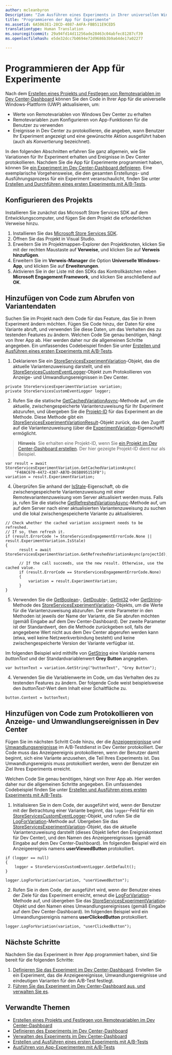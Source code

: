 ```yaml
---
author: mcleanbyron
Description: "Zum Ausführen eines Experiments in Ihrer universellen Windows-Plattform (UWP)-App mit einem A/B-Test müssen Sie das Experiment in der App codieren."
title: "Programmieren der App für Experimente"
ms.assetid: 6A5063E1-28CD-4087-A4FA-FBB511E9CED5
translationtype: Human Translation
ms.sourcegitcommit: 29a94fd14d11256ade28463c04abfec81287cf39
ms.openlocfilehash: e5de32dcc7b0694e72d9686b3b9a64de17a02277

---
```


# Programmieren der App für Experimente

Nach dem [Erstellen eines Projekts und Festlegen von Remotevariablen im Dev Center-Dashboard](create-a-project-and-define-remote-variables-in-the-dev-center-dashboard.md) können Sie den Code in Ihrer App für die universelle Windows-Plattform (UWP) aktualisieren, um:
* Werte von Remotevariablen von Windows Dev Center zu erhalten
* Remotevariablen zum Konfigurieren von App-Funktionen für die Benutzer zu verwenden
* Ereignisse in Dev Center zu protokollieren, die angeben, wann Benutzer Ihr Experiment angezeigt und eine gewünschte Aktion ausgeführt haben (auch als *Konvertierung* bezeichnet).

In den folgenden Abschnitten erfahren Sie ganz allgemein, wie Sie Variationen für Ihr Experiment erhalten und Ereignisse in Dev Center protokollieren. Nachdem Sie die App für Experimente programmiert haben, können Sie [ein Experiment im Dev Center-Dashboard definieren](define-your-experiment-in-the-dev-center-dashboard.md). Eine exemplarische Vorgehensweise, die den gesamten Erstellungs- und Ausführungsprozess für ein Experiment veranschaulicht, finden Sie unter [Erstellen und Durchführen eines ersten Experiments mit A/B-Tests](create-and-run-your-first-experiment-with-a-b-testing.md).

## Konfigurieren des Projekts

Installieren Sie zunächst das Microsoft Store Services SDK auf dem Entwicklungscomputer, und fügen Sie dem Projekt die erforderlichen Verweise hinzu.

1. Installieren Sie das [Microsoft Store Services SDK](http://aka.ms/store-em-sdk).
2. Öffnen Sie das Projekt in Visual Studio.
3. Erweitern Sie im Projektmappen-Explorer den Projektknoten, klicken Sie mit der rechten Maustaste auf **Verweise**, und klicken Sie auf **Verweis hinzufügen**.
3. Erweitern Sie im **Verweis-Manager** die Option **Universelle Windows-App**, und klicken Sie auf **Erweiterungen**.
4. Aktivieren Sie in der Liste mit den SDKs das Kontrollkästchen neben **Microsoft Engagement Framework**, und klicken Sie anschließend auf **OK**.

## Hinzufügen von Code zum Abrufen von Variantendaten

Suchen Sie im Projekt nach dem Code für das Feature, das Sie in Ihrem Experiment ändern möchten. Fügen Sie Code hinzu, der Daten für eine Variante abruft, und verwenden Sie diese Daten, um das Verhalten des zu testenden Features zu ändern. Welchen Code Sie genau benötigen, hängt von Ihrer App ab. Hier werden daher nur die allgemeinen Schritte angegeben. Ein umfassendes Codebeispiel finden Sie unter [Erstellen und Ausführen eines ersten Experiments mit A/B-Tests](create-and-run-your-first-experiment-with-a-b-testing.md).

1. Deklarieren Sie ein [StoreServicesExperimentVariation](https://msdn.microsoft.com/library/windows/apps/microsoft.services.store.engagement.storeservicesexperimentvariation.aspx)-Objekt, das die aktuelle Variantenzuweisung darstellt, und ein [StoreServicesCustomEventLogger](https://msdn.microsoft.com/library/windows/apps/microsoft.services.store.engagement.storeservicescustomeventlogger.aspx)-Objekt zum Protokollieren von Anzeige- und Umwandlungsereignissen in Dev Center.
```CSharp
private StoreServicesExperimentVariation variation;
private StoreServicesCustomEventLogger logger;
```

2. Rufen Sie die statische [GetCachedVariationAsync](https://msdn.microsoft.com/library/windows/apps/microsoft.services.store.engagement.storeservicesexperimentvariation.getcachedvariationasync.aspx)-Methode auf, um die aktuelle, zwischengespeicherte Variantenzuweisung für Ihr Experiment abzurufen, und übergeben Sie die [Projekt-ID](run-app-experiments-with-a-b-testing.md#terms) für das Experiment an die Methode. Diese Methode gibt ein [StoreServicesExperimentVariationResult](https://msdn.microsoft.com/library/windows/apps/microsoft.services.store.engagement.storeservicesexperimentvariationresult.aspx)-Objekt zurück, das den Zugriff auf die Variantenzuweisung (über die [ExperimentVariation](https://msdn.microsoft.com/library/windows/apps/microsoft.services.store.engagement.storeservicesexperimentvariationresult.experimentvariation.aspx)-Eigenschaft) ermöglicht.
  >**Hinweis**&nbsp;&nbsp;Sie erhalten eine Projekt-ID, wenn Sie [ein Projekt im Dev Center-Dashboard erstellen](create-a-project-and-define-remote-variables-in-the-dev-center-dashboard.md). Der hier gezeigte Projekt-ID dient nur als Beispiel.

  ```CSharp
var result = await StoreServicesExperimentVariation.GetCachedVariationAsync(
      "F48AC670-4472-4387-AB7D-D65B095153FB");
variation = result.ExperimentVariation;
```

4. Überprüfen Sie anhand der [IsStale](https://msdn.microsoft.com/library/windows/apps/microsoft.services.store.engagement.storeservicesexperimentvariation.isstale.aspx)-Eigenschaft, ob die zwischengespeicherte Variantenzuweisung mit einer Remotevariantenzuweisung vom Server aktualisiert werden muss. Falls ja, rufen Sie die statische [GetRefreshedVariationAsync](https://msdn.microsoft.com/library/windows/apps/microsoft.services.store.engagement.storeservicesexperimentvariation.getrefreshedvariationasync.aspx)-Methode auf, um auf dem Server nach einer aktualisierten Variantenzuweisung zu suchen und die lokal zwischengespeicherte Variante zu aktualisieren.
```CSharp
// Check whether the cached variation assignment needs to be refreshed.
// If so, then refresh it.
if (result.ErrorCode != StoreServicesEngagementErrorCode.None || result.ExperimentVariation.IsStale)
{
      result = await StoreServicesExperimentVariation.GetRefreshedVariationAsync(projectId);

      // If the call succeeds, use the new result. Otherwise, use the cached value.
      if (result.ErrorCode == StoreServicesEngagementErrorCode.None)
      {
          variation = result.ExperimentVariation;
      }
}
```

5. Verwenden Sie die [GetBoolean](https://msdn.microsoft.com/library/windows/apps/microsoft.services.store.engagement.storeservicesexperimentvariation.getboolean.aspx)-, [GetDouble](https://msdn.microsoft.com/library/windows/apps/microsoft.services.store.engagement.storeservicesexperimentvariation.getdouble.aspx)-, [GetInt32](https://msdn.microsoft.com/library/windows/apps/microsoft.services.store.engagement.storeservicesexperimentvariation.getint32.aspx) oder [GetString](https://msdn.microsoft.com/library/windows/apps/microsoft.services.store.engagement.storeservicesexperimentvariation.getstring.aspx)-Methode des [StoreServicesExperimentVariation](https://msdn.microsoft.com/library/windows/apps/microsoft.services.store.engagement.storeservicesexperimentvariation.aspx)-Objekts, um die Werte für die Variantenzuweisung abzurufen. Der erste Parameter in den Methoden ist jeweils der Name der Variante, die Sie abrufen möchten (gemäß Eingabe auf dem Dev Center-Dashboard). Der zweite Parameter ist der Standardwert, den die Methode zurückgeben soll, falls der angegebene Wert nicht aus dem Dev Center abgerufen werden kann (etwa, weil keine Netzwerkverbindung besteht) und keine zwischengespeicherte Version der Variante verfügbar ist.

  Im folgenden Beispiel wird mithilfe von [GetString](https://msdn.microsoft.com/library/windows/apps/microsoft.services.store.engagement.storeservicesexperimentvariation.getstring.aspx) eine Variable namens *buttonText* und der Standardvariablenwert **Grey Button** angegeben.
```CSharp
var buttonText = variation.GetString("buttonText", "Grey Button");
```
4. Verwenden Sie die Variablenwerte im Code, um das Verhalten des zu testenden Features zu ändern. Der folgende Code weist beispielsweise den *buttonText*-Wert dem Inhalt einer Schaltfläche zu.
```CSharp
button.Content = buttonText;
```

## Hinzufügen von Code zum Protokollieren von Anzeige- und Umwandlungsereignissen in Dev Center

Fügen Sie im nächsten Schritt Code hinzu, der die [Anzeigeereignisse](run-app-experiments-with-a-b-testing.md#terms) und [Umwandlungsereignisse](run-app-experiments-with-a-b-testing.md#terms) im A/B-Testdienst in Dev Center protokolliert. Der Code muss das Anzeigeereignis protokollieren, wenn der Benutzer damit beginnt, sich eine Variante anzusehen, die Teil Ihres Experiments ist. Das Umwandlungsereignis muss protokolliert werden, wenn der Benutzer ein Ziel Ihres Experiments erreicht.

Welchen Code Sie genau benötigen, hängt von Ihrer App ab. Hier werden daher nur die allgemeinen Schritte angegeben. Ein umfassendes Codebeispiel finden Sie unter [Erstellen und Ausführen eines ersten Experiments mit A/B-Tests](create-and-run-your-first-experiment-with-a-b-testing.md).

1. Initialisieren Sie in dem Code, der ausgeführt wird, wenn der Benutzer mit der Betrachtung einer Variante beginnt, das ```logger```-Feld für ein [StoreServicesCustomEventLogger](https://msdn.microsoft.com/library/windows/apps/microsoft.services.store.engagement.storeservicescustomeventlogger.aspx)-Objekt, und rufen Sie die [LogForVariation](https://msdn.microsoft.com/library/windows/apps/microsoft.services.store.engagement.storeservicescustomeventlogger.logforvariation.aspx)-Methode auf. Übergeben Sie das [StoreServicesExperimentVariation](https://msdn.microsoft.com/library/windows/apps/microsoft.services.store.engagement.storeservicesexperimentvariation.aspx)-Objekt, das die aktuelle Variantenzuweisung darstellt (dieses Objekt liefert den Ereigniskontext für Dev Center), und den Namen des Anzeigeereignisses (gemäß Eingabe auf dem Dev Center-Dashboard). Im folgenden Beispiel wird ein Anzeigeereignis namens **userViewedButton** protokolliert.

  ```CSharp
  if (logger == null)
  {
      logger = StoreServicesCustomEventLogger.GetDefault();
  }

  logger.LogForVariation(variation, "userViewedButton");
  ```

2. Rufen Sie in dem Code, der ausgeführt wird, wenn der Benutzer eines der Ziele für das Experiment erreicht, erneut die [LogForVariation](https://msdn.microsoft.com/library/windows/apps/microsoft.services.store.engagement.storeservicescustomeventlogger.logforvariation.aspx)-Methode auf, und übergeben Sie das [StoreServicesExperimentVariation](https://msdn.microsoft.com/library/windows/apps/microsoft.services.store.engagement.storeservicesexperimentvariation.aspx)-Objekt und den Namen eines Umwandlungsereignisses (gemäß Eingabe auf dem Dev Center-Dashboard). Im folgenden Beispiel wird ein Umwandlungsereignis namens **userClickedButton** protokolliert.
```CSharp
logger.LogForVariation(variation, "userClickedButton");
```

## Nächste Schritte

Nachdem Sie das Experiment in Ihrer App programmiert haben, sind Sie bereit für die folgenden Schritte:
1. [Definieren Sie das Experiment im Dev Center-Dashboard](define-your-experiment-in-the-dev-center-dashboard.md). Erstellen Sie ein Experiment, das die Anzeigeereignisse, Umwandlungsereignisse und eindeutigen Varianten für den A/B-Test festlegt.
2. [Führen Sie das Experiment im Dev Center-Dashboard aus, und verwalten Sie es](manage-your-experiment.md).


## Verwandte Themen

* [Erstellen eines Projekts und Festlegen von Remotevariablen im Dev Center-Dashboard](create-a-project-and-define-remote-variables-in-the-dev-center-dashboard.md)
* [Definieren des Experiments im Dev Center-Dashboard](define-your-experiment-in-the-dev-center-dashboard.md)
* [Verwalten des Experiments im Dev Center-Dashboard](manage-your-experiment.md)
* [Erstellen und Ausführen eines ersten Experiments mit A/B-Tests](create-and-run-your-first-experiment-with-a-b-testing.md)
* [Ausführen von App-Experimenten mit A/B-Tests](run-app-experiments-with-a-b-testing.md)



<!--HONumber=Sep16_HO1-->


